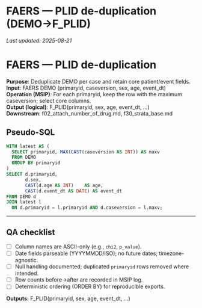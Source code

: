 # FAERS — PLID de-duplication (DEMO→F_PLID)

_Last updated: 2025-08-21_

# FAERS — PLID de-duplication

**Purpose**: Deduplicate DEMO per case and retain core patient/event fields.  
**Input**: FAERS DEMO (primaryid, caseversion, sex, age, event_dt)  
**Operation (MSIP)**: For each primaryid, keep the row with the maximum caseversion; select core columns.  
**Output (logical)**: F_PLID(primaryid, sex, age, event_dt, …)  
**Downstream**: f02_attach_number_of_drug.md, f30_strata_base.md

## Pseudo-SQL
```sql
WITH latest AS (
  SELECT primaryid, MAX(CAST(caseversion AS INT)) AS maxv
  FROM DEMO
  GROUP BY primaryid
)
SELECT d.primaryid,
       d.sex,
       CAST(d.age AS INT)    AS age,
       CAST(d.event_dt AS DATE) AS event_dt
FROM DEMO d
JOIN latest l
  ON d.primaryid = l.primaryid AND d.caseversion = l.maxv;

```

---
## QA checklist
- [ ] Column names are ASCII-only (e.g., `chi2`, `p_value`).
- [ ] Date fields parseable (YYYYMMDD/ISO); no future dates; timezone-agnostic.
- [ ] Null handling documented; duplicated `primaryid` rows removed where intended.
- [ ] Row counts before→after are recorded in MSIP log.
- [ ] Deterministic ordering (ORDER BY) for reproducible exports.

**Outputs:** F_PLID(primaryid, sex, age, event_dt, …)
